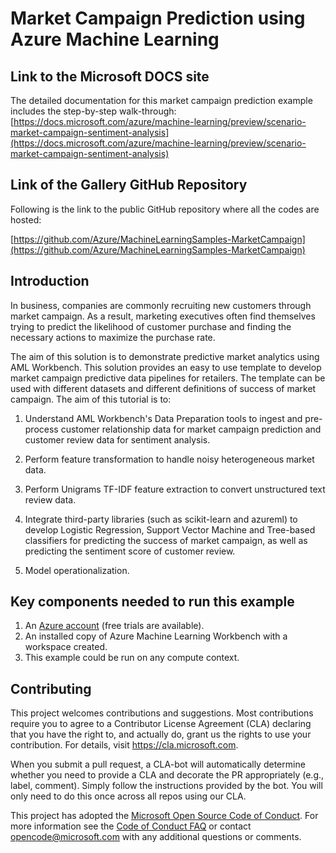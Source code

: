 # Market Campaign Prediction using Azure Machine Learning

## Link to the Microsoft DOCS site

The detailed documentation for this market campaign prediction example includes the step-by-step walk-through:
[https://docs.microsoft.com/azure/machine-learning/preview/scenario-market-campaign-sentiment-analysis](https://docs.microsoft.com/azure/machine-learning/preview/scenario-market-campaign-sentiment-analysis)

## Link of the Gallery GitHub Repository

Following is the link to the public GitHub repository where all the codes are hosted:

[https://github.com/Azure/MachineLearningSamples-MarketCampaign](https://github.com/Azure/MachineLearningSamples-MarketCampaign)

## Introduction

In business, companies are commonly recruiting new customers through market campaign. As a result, marketing executives often find themselves trying to predict the likelihood of customer purchase and finding the necessary actions to maximize the purchase rate.

The aim of this solution is to demonstrate predictive market analytics using AML Workbench. This solution provides an easy to use template to develop market campaign predictive data pipelines for retailers. The template can be used with different datasets and different definitions of success of market campaign. The aim of this tutorial is to:

1. Understand AML Workbench's Data Preparation tools to ingest and pre-process customer relationship data for market campaign prediction and customer review data for sentiment analysis.

2. Perform feature transformation to handle noisy heterogeneous market data.

3. Perform Unigrams TF-IDF feature extraction to convert unstructured text review data.

4. Integrate third-party libraries (such as scikit-learn and azureml) to develop Logistic Regression, Support Vector Machine and Tree-based classifiers for predicting the success of market campaign, as well as predicting the sentiment score of customer review.

5. Model operationalization.

## Key components needed to run this example

1. An [Azure account](https://azure.microsoft.com/free/) (free trials are available).
2. An installed copy of Azure Machine Learning Workbench with a workspace created.
3. This example could be run on any compute context.

## Contributing

This project welcomes contributions and suggestions.  Most contributions require you to agree to a
Contributor License Agreement (CLA) declaring that you have the right to, and actually do, grant us
the rights to use your contribution. For details, visit https://cla.microsoft.com.

When you submit a pull request, a CLA-bot will automatically determine whether you need to provide
a CLA and decorate the PR appropriately (e.g., label, comment). Simply follow the instructions
provided by the bot. You will only need to do this once across all repos using our CLA.

This project has adopted the [Microsoft Open Source Code of Conduct](https://opensource.microsoft.com/codeofconduct/).
For more information see the [Code of Conduct FAQ](https://opensource.microsoft.com/codeofconduct/faq/) or
contact [opencode@microsoft.com](mailto:opencode@microsoft.com) with any additional questions or comments.


